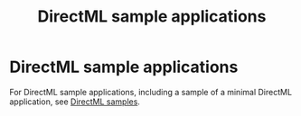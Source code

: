 ﻿---
title: DirectML sample applications
description: Links to DirectML sample applications, including a sample of a minimal DirectML application.
ms.custom: Windows 10 May 2019 Update
ms.localizationpriority: high
ms.topic: article
ms.date: 04/19/2019
---

# DirectML sample applications

For DirectML sample applications, including a sample of a minimal DirectML application, see [DirectML samples](https://github.com/Microsoft/DirectML-Samples).
